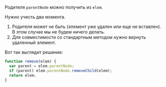 Родителя `parentNode` можно получить из `elem`.

Нужно учесть два момента.
<ol>
<li>Родителя может не быть (элемент уже удален или еще не вставлен). В этом случае мы не будем ничего делать.</li>
<li>Для совместимости со стандартным методом нужно вернуть удаленный элемент.</li>
</ol>

Вот так выглядит решение:

```js
function remove(elem) {
  var parent = elem.parentNode;
  if (parent) elem.parentNode.removeChild(elem);
  return elem;
}
```

